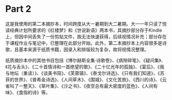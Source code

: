 # Part 2

这是我使用的第二本摘抄本，时间跨度从大一暑期到大二暑期。大一一年只读了悦读经典计划所要求的《红楼梦》和《世说新语》两本书，其摘抄部分存于Kindle上，但因中间丢失了一份剪贴文件，故无法快速获得，后续视情况补充；部分存在于课程作业与笔记中，已整理在此部分开始。此外，第二本摘抄本上内容很多是诗歌，且基本来源于纸质书籍，因录入和排版较为复杂，故将视情况整理。

纸质摘抄本中的其他书目包括《博尔赫斯全集·诗歌卷》、《病隙碎笔》、《疑问集》、《花与舌头》、《二十首情诗和一首绝望的歌》、《二十亿光年的孤独》、《宴后》、《我与地坛（重读）》、《谈美书简》、《芙蓉镇》、《泰戈尔诗选》、《只有我们知道》、《苏菲的世界》、《普希金诗选》、《人间草木》、《围城》、《文化苦旅》、《西川的诗》、《云雀叫了一整天》、《草叶集》、《沙之书》、《夜空总有最大密度的蓝色》、《人间有味》、《食指的诗》等。